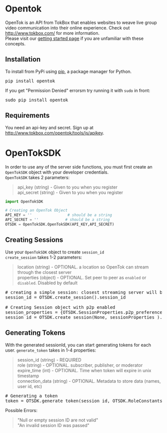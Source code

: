 # Opentok

OpenTok is an API from TokBox that enables websites to weave live group video communication into their online experience. Check out <http://www.tokbox.com/> for more information.  
Please visit our [getting started page](http://www.tokbox.com/opentok/tools/js/gettingstarted) if you are unfamiliar with these concepts.  

## Installation

To install from PyPi using [pip](http://www.pip-installer.org/en/latest/), a package manager for Python. 
<pre>
pip install opentok
</pre>

If you get "Permission Denied" errorsm try running it with `sudo` in front:
<pre>
sudo pip install opentok
</pre>

## Requirements

You need an api-key and secret. Sign up at <http://www.tokbox.com/opentok/tools/js/apikey>.

# OpenTokSDK

In order to use any of the server side functions, you must first create an `OpenTokSDK` object with your developer credentials.  
`OpenTokSDK` takes 2 parameters:
> api_key (string) - Given to you when you register  
> api_secret (string) - Given to you when you register  

```python
import OpenTokSDK

# Creating an OpenTok Object
API_KEY = ''                # should be a string
API_SECRET = ''            # should be a string
OTSDK = OpenTokSDK.OpenTokSDK(API_KEY,API_SECRET)
```


## Creating Sessions
Use your `OpenTokSDK` object to create `session_id`  
`create_session` takes 1-2 parameters:
> location (string) -  OPTIONAL. a location so OpenTok can stream through the closest server  
> properties (object) - OPTIONAL. Set peer to peer as `enabled` or `disabled`. Disabled by default  

<pre>
# creating a simple session: closest streaming server will be automatically determined when user connects to session
session_id = OTSDK.create_session().session_id

# Creating Session object with p2p enabled
session_properties = {OTSDK.SessionProperties.p2p_preference: "enabled"}    # or disabled
session_id = OTSDK.create_session(None, sessionProperties ).session_id
</pre>

## Generating Tokens
With the generated sessionId, you can start generating tokens for each user.
`generate_token` takes in 1-4 properties:
> session_id (string) - REQUIRED  
> role (string) - OPTIONAL. subscriber, publisher, or moderator  
> expire_time (int) - OPTIONAL. Time when token will expire in unix timestamp  
> connection_data (string) - OPTIONAL. Metadata to store data (names, user id, etc)

<pre>
# Generating a token
token = OTSDK.generate_token(session_id, OTSDK.RoleConstants.PUBLISHER, "username=Bob,level=4")
</pre>

Possible Errors:
> "Null or empty session ID are not valid"  
> "An invalid session ID was passed"
